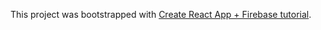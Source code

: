 This project was bootstrapped with [Create React App + Firebase tutorial](https://www.codementor.io/yurio/all-you-need-is-react-firebase-4v7g9p4kf).
